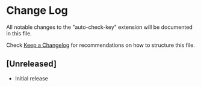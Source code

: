 # Change Log

All notable changes to the "auto-check-key" extension will be documented in this file.

Check [Keep a Changelog](http://keepachangelog.com/) for recommendations on how to structure this file.

## [Unreleased]

- Initial release